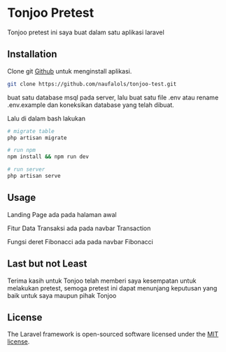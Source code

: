 # Tonjoo Pretest

Tonjoo pretest ini saya buat dalam satu aplikasi laravel

## Installation

Clone git [Github](https://github.com/naufalols/tonjoo-test.git) untuk menginstall aplikasi.

```bash
git clone https://github.com/naufalols/tonjoo-test.git
```
buat satu database msql pada server, lalu buat satu file .env atau rename .env.example dan koneksikan database yang telah dibuat.

Lalu di dalam bash lakukan

```bash
# migrate table
php artisan migrate

# run npm
npm install && npm run dev

# run server
php artisan serve
```
## Usage
Landing Page ada pada halaman awal

Fitur Data Transaksi ada pada navbar Transaction

Fungsi deret Fibonacci ada pada navbar Fibonacci

## Last but not Least
Terima kasih untuk Tonjoo telah memberi saya kesempatan untuk melakukan pretest, semoga pretest ini dapat menunjang keputusan yang baik untuk saya maupun pihak Tonjoo

## License

The Laravel framework is open-sourced software licensed under the [MIT license](https://opensource.org/licenses/MIT).

